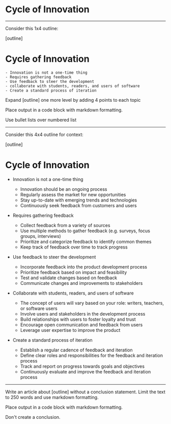 # Cycle of Innovation

---

Consider this 1x4 outline:

[outline]

# Cycle of Innovation
    - Innovation is not a one-time thing
    - Requires gathering feedback
    - Use feedback to steer the development
    - collaborate with students, readers, and users of software
    - Create a standard process of iteration

Expand [outline] one more level by adding 4 points to each topic

Place output in a code block with markdown formatting.

Use bullet lists over numbered list

---

Consider this 4x4 outline for context:

[outline]

# Cycle of Innovation

- Innovation is not a one-time thing
    * Innovation should be an ongoing process
    * Regularly assess the market for new opportunities
    * Stay up-to-date with emerging trends and technologies
    * Continuously seek feedback from customers and users

- Requires gathering feedback
    * Collect feedback from a variety of sources
    * Use multiple methods to gather feedback (e.g. surveys, focus groups, interviews)
    * Prioritize and categorize feedback to identify common themes
    * Keep track of feedback over time to track progress

- Use feedback to steer the development
    * Incorporate feedback into the product development process
    * Prioritize feedback based on impact and feasibility
    * Test and validate changes based on feedback
    * Communicate changes and improvements to stakeholders

- Collaborate with students, readers, and users of software
    * The concept of users will vary based on your role: writers, teachers, or software users
    * Involve users and stakeholders in the development process
    * Build relationships with users to foster loyalty and trust
    * Encourage open communication and feedback from users
    * Leverage user expertise to improve the product

- Create a standard process of iteration
    * Establish a regular cadence of feedback and iteration
    * Define clear roles and responsibilities for the feedback and iteration process
    * Track and report on progress towards goals and objectives
    * Continuously evaluate and improve the feedback and iteration process

---

Write an article about [outline] without a conclusion statement.  Limit the text to 250 words and use markdown formatting.

Place output in a code block with markdown formatting.

Don't create a conclusion.

